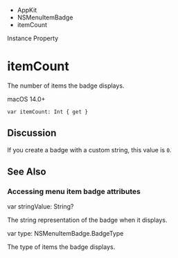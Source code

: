 

- AppKit
- NSMenuItemBadge
-  itemCount 

Instance Property

# itemCount

The number of items the badge displays.

macOS 14.0+

``` source
var itemCount: Int { get }
```

## Discussion

If you create a badge with a custom string, this value is `0`.

## See Also

### Accessing menu item badge attributes

var stringValue: String?

The string representation of the badge when it displays.

var type: NSMenuItemBadge.BadgeType

The type of items the badge displays.

